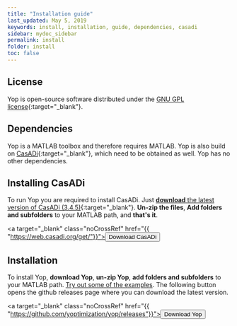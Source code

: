 ```yaml
---
title: "Installation guide"
last_updated: May 5, 2019
keywords: install, installation, guide, dependencies, casadi
sidebar: mydoc_sidebar
permalink: install
folder: install
toc: false
---
```


## License
Yop is open-source software distributed under the [GNU GPL license](https://www.gnu.org/licenses/gpl-3.0.en.html){:target="_blank"}.

## Dependencies
Yop is a MATLAB toolbox and therefore requires MATLAB. Yop is also build on [CasADi](https://web.casadi.org/){:target="_blank"}, which need to be obtained as well. Yop has no other dependencies.

## Installing CasADi
To run Yop you are required to install CasADi. Just [**download** the latest version of CasADi (3.4.5)](https://web.casadi.org/get/){:target="_blank"}. **Un-zip the files**, **Add folders and subfolders** to your MATLAB path, and **that's it**.

<a target="_blank" class="noCrossRef" href="{{ "https://web.casadi.org/get/"}}"><button type="button" class="btn btn-default" aria-label="Left Align"><span class="glyphicon glyphicon-download-alt" aria-hidden="true"></span> Download CasADi </button></a>

## Installation
To install Yop, **download Yop**, **un-zip Yop**, **add folders and subfolders** to your MATLAB path. [Try out some of the examples](examples). The following button opens the github releases page where you can download the latest version.

<a target="_blank" class="noCrossRef" href="{{ "https://github.com/yoptimization/yop/releases"}}"><button type="button" class="btn btn-default" aria-label="Left Align"><span class="glyphicon glyphicon-download-alt" aria-hidden="true"></span> Download Yop </button></a>
